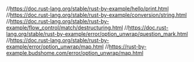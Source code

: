 //https://doc.rust-lang.org/stable/rust-by-example/hello/print.html
//https://doc.rust-lang.org/stable/rust-by-example/conversion/string.html
//https://doc.rust-lang.org/stable/rust-by-example/flow_control/match/destructuring.html
//https://doc.rust-lang.org/stable/rust-by-example/error/option_unwrap/question_mark.html
//https://doc.rust-lang.org/stable/rust-by-example/error/option_unwrap/map.html
//https://rust-by-example.budshome.com/error/option_unwrap/map.html
